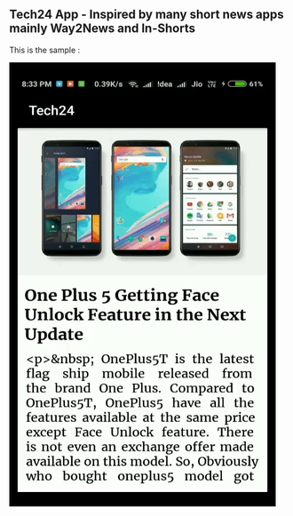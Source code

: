 
## Tech24 App - Inspired by many short news apps mainly Way2News and In-Shorts
This is the sample :

![sample image](https://github.com/vishnu8742/Tech24---Tech-News-App/blob/master/sample.gif?raw=true)
